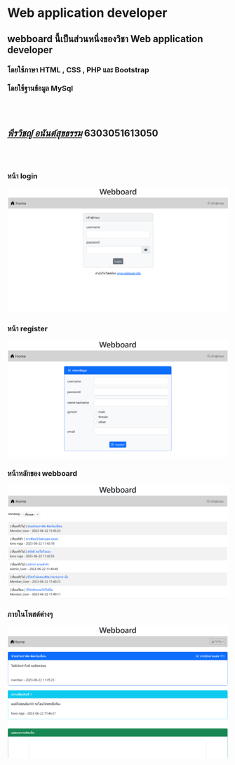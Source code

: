 **Web application developer**
===============
## webboard นี้เป็นส่วนหนึ่งของวิชา Web application developer
### โดยใช้ภาษา HTML , CSS , PHP และ Bootstrap
### โดยใช้ฐานข้อมูล MySql
<br><br>


## *[พีรวิชญ์    อนันต์สุขธรรม](https://www.facebook.com/p.perawit)* 6303051613050
<br><br>


### หน้า login 
![Alt text](.\example_pic\ex1.png)
### หน้า register 
![Alt text](.\example_pic\ex2.png)
### หน้าหลักของ webboard
![Alt text](.\example_pic\ex3.png)
### ภายในโพสต์ต่างๆ 
![Alt text](.\example_pic\ex4.png)
